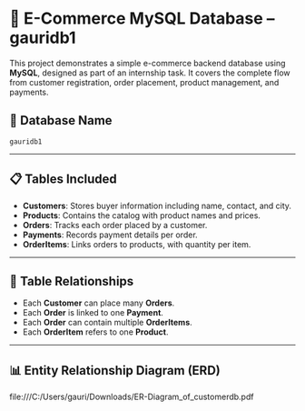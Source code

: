 # 🛒 E-Commerce MySQL Database – gauridb1

This project demonstrates a simple e-commerce backend database using **MySQL**, designed as part of an internship task. It covers the complete flow from customer registration, order placement, product management, and payments.

## 📂 Database Name

`gauridb1`

---

## 📋 Tables Included

- **Customers**: Stores buyer information including name, contact, and city.
- **Products**: Contains the catalog with product names and prices.
- **Orders**: Tracks each order placed by a customer.
- **Payments**: Records payment details per order.
- **OrderItems**: Links orders to products, with quantity per item.

---

## 🔗 Table Relationships

- Each **Customer** can place many **Orders**.
- Each **Order** is linked to one **Payment**.
- Each **Order** can contain multiple **OrderItems**.
- Each **OrderItem** refers to one **Product**.

---

## 📊 Entity Relationship Diagram (ERD)
file:///C:/Users/gauri/Downloads/ER-Diagram_of_customerdb.pdf
